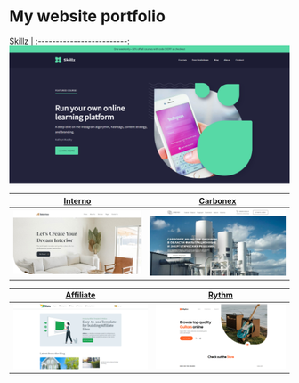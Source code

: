 # My website portfolio
[Skillz](https://illiatril.github.io/skillz/)             |
:-------------------------:
[![](./images/2.png)](https://illiatril.github.io/skillz/)

[Interno](https://illiatril.github.io/interno/)  |  [Carbonex](https://illiatril.github.io/Carbonex/)
:-------------------------:|:-------------------------:
[![](./images/1.jpg)](https://illiatril.github.io/interno/)  |  [![](./images/5.jpg)](https://illiatril.github.io/Carbonex/)

[Affiliate](https://illiatril.github.io/affilate/)  |  [Rythm](https://illiatril.github.io/rhythm/)
:-------------------------:|:-------------------------:
[![](./images/3.png)](https://illiatril.github.io/affilate/)  |  [![](./images/4.png)](https://illiatril.github.io/rhythm/)

